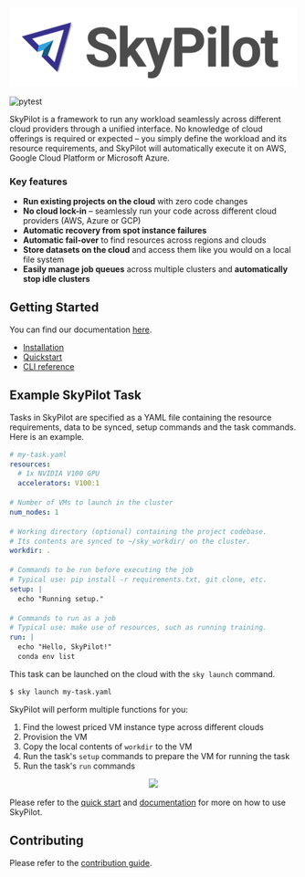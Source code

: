 
<img src="docs/source/images/SkyPilot-logo-wide.png" style="background-color: white;">

![pytest](https://github.com/sky-proj/sky/actions/workflows/pytest.yml/badge.svg)

SkyPilot is a framework to run any workload seamlessly across different cloud providers through a unified interface. No knowledge of cloud offerings is required or expected – you simply define the workload and its resource requirements, and SkyPilot will automatically execute it on AWS, Google Cloud Platform or Microsoft Azure.

### Key features
* **Run existing projects on the cloud** with zero code changes
* **No cloud lock-in** – seamlessly run your code across different cloud providers (AWS, Azure or GCP)
* **Automatic recovery from spot instance failures**
* **Automatic fail-over** to find resources across regions and clouds
* **Store datasets on the cloud** and access them like you would on a local file system 
* **Easily manage job queues** across multiple clusters and **automatically stop idle clusters**


## Getting Started
You can find our documentation [here](https://sky-proj-sky.readthedocs-hosted.com/en/latest/).
- [Installation](https://sky-proj-sky.readthedocs-hosted.com/en/latest/getting-started/installation.html)
- [Quickstart](https://sky-proj-sky.readthedocs-hosted.com/en/latest/getting-started/quickstart.html)
- [CLI reference](https://sky-proj-sky.readthedocs-hosted.com/en/latest/reference/cli.html)

## Example SkyPilot Task

Tasks in SkyPilot are specified as a YAML file containing the resource requirements, data to be synced, setup commands and the task commands. Here is an example.

```yaml
# my-task.yaml
resources:
  # 1x NVIDIA V100 GPU
  accelerators: V100:1

# Number of VMs to launch in the cluster
num_nodes: 1

# Working directory (optional) containing the project codebase.
# Its contents are synced to ~/sky_workdir/ on the cluster.
workdir: .

# Commands to be run before executing the job
# Typical use: pip install -r requirements.txt, git clone, etc.
setup: |
  echo "Running setup."

# Commands to run as a job
# Typical use: make use of resources, such as running training.
run: |
  echo "Hello, SkyPilot!"
  conda env list
```

This task can be launched on the cloud with the `sky launch` command.
```bash
$ sky launch my-task.yaml
```
SkyPilot will perform multiple functions for you:
1. Find the lowest priced VM instance type across different clouds
2. Provision the VM
3. Copy the local contents of `workdir` to the VM
4. Run the task's `setup` commands to prepare the VM for running the task 
5. Run the task's `run` commands

<p align="center">
  <img width="600" src="https://people.eecs.berkeley.edu/~romilb/sky/sky-example.svg">
</p>

Please refer to the [quick start](https://sky-proj-sky.readthedocs-hosted.com/en/latest/getting-started/quickstart.html) and [documentation](https://sky-proj-sky.readthedocs-hosted.com/en/latest/) for more on how to use SkyPilot.

## Contributing
Please refer to the [contribution guide](CONTRIBUTING.md).
